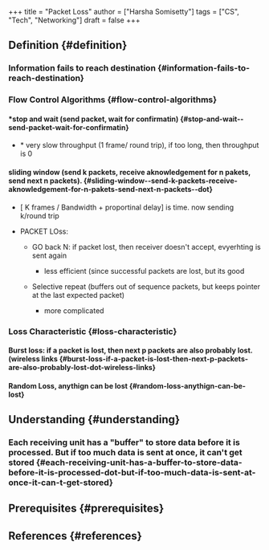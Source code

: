 +++
title = "Packet Loss"
author = ["Harsha Somisetty"]
tags = ["CS", "Tech", "Networking"]
draft = false
+++

## Definition {#definition}


### Information fails to reach destination {#information-fails-to-reach-destination}


### Flow Control Algorithms {#flow-control-algorithms}


#### \*stop and wait (send packet, wait for confirmatin) {#stop-and-wait--send-packet-wait-for-confirmatin}

<!--list-separator-->

-  \* very slow throughput (1 frame/ round trip), if too long, then throughput is 0


#### sliding window (send k packets, receive aknowledgement for n pakets, send next n packets). {#sliding-window--send-k-packets-receive-aknowledgement-for-n-pakets-send-next-n-packets--dot}

<!--list-separator-->

-  [ K frames / Bandwidth + proportinal delay] is time. now sending k/round trip

<!--list-separator-->

-  PACKET LOss:

    <!--list-separator-->

    -  GO back N: if packet lost, then receiver doesn't accept, evyerhting is sent again

        <!--list-separator-->

        -  less efficient (since successful packets are lost, but its good

    <!--list-separator-->

    -  Selective repeat (buffers out of sequence packets, but keeps pointer at the last expected packet)

        <!--list-separator-->

        -  more complicated


### **Loss Characteristic** {#loss-characteristic}


#### Burst loss: if a packet is lost, then next p packets are also probably lost. (wireless links {#burst-loss-if-a-packet-is-lost-then-next-p-packets-are-also-probably-lost-dot-wireless-links}


#### Random Loss, anythign can be lost {#random-loss-anythign-can-be-lost}


## Understanding {#understanding}


### Each receiving unit has a "buffer" to store data before it is processed. But if too much data is sent at once, it can't get stored {#each-receiving-unit-has-a-buffer-to-store-data-before-it-is-processed-dot-but-if-too-much-data-is-sent-at-once-it-can-t-get-stored}


## Prerequisites {#prerequisites}


## References {#references}